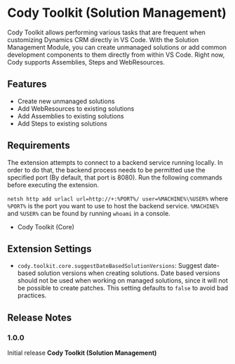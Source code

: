 # Cody Toolkit (Solution Management)

Cody Toolkit allows performing various tasks that are frequent when customizing Dynamics CRM directly in VS Code.
With the Solution Management Module, you can create unmanaged solutions or add common development components to them
directly from within VS Code. Right now, Cody supports Assemblies, Steps and WebResources.

## Features

-   Create new unmanaged solutions
-   Add WebResources to existing solutions
-   Add Assemblies to existing solutions
-   Add Steps to existing solutions

## Requirements

The extension attempts to connect to a backend service running locally. In order to do that, the backend process needs
to be permitted use the specified port (By default, that port is 8080).
Run the following commands before executing the extension.

`netsh http add urlacl url=http://+:%PORT%/ user=%MACHINE%\%USER%` where `%PORT%` is the port you want to use to
host the backend service. `%MACHINE%` and `%USER%` can be found by running `whoami` in a console.

-   Cody Toolkit (Core)

## Extension Settings

-   `cody.toolkit.core.suggestDateBasedSolutionVersions`: Suggest date-based solution versions when creating solutions.
    Date based versions should not be used when working on managed solutions, since it will not be possible to create
    patches. This setting defaults to `false` to avoid bad practices.

## Release Notes

### 1.0.0

Initial release **Cody Toolkit (Solution Management)**
